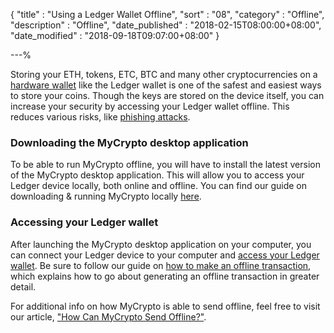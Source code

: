 {
"title"       : "Using a Ledger Wallet Offline",
"sort"        : "08",
"category"    : "Offline",
"description" : "Offline",
"date_published" : "2018-02-15T08:00:00+08:00",
"date_modified"  : "2018-09-18T09:07:00+08:00"
}

---%


Storing your ETH, tokens, ETC, BTC and many other cryptocurrencies on a [hardware wallet](https://support.mycrypto.com/hardware-wallets/hardware-wallet-recommendations.html) like the Ledger wallet is one of the safest and easiest ways to store your coins. Though the keys are stored on the device itself, you can increase your security by accessing your Ledger wallet offline. This reduces various risks, like [phishing attacks](https://support.mycrypto.com/common-scams/phishing-overview.html).


### Downloading the MyCrypto desktop application

To be able to run MyCrypto offline, you will have to install the latest version of the MyCrypto desktop application. This will allow you to access your Ledger device locally, both online and offline. You can find our guide on downloading & running MyCrypto locally [here](https://support.mycrypto.com/offline/running-mycrypto-locally.html).


### Accessing your Ledger wallet

After launching the MyCrypto desktop application on your computer, you can connect your Ledger device to your computer and [access your Ledger wallet](https://support.mycrypto.com/accessing-your-wallet/how-to-use-your-ledger-with-mycrypto.html). Be sure to follow our guide on [how to make an offline transaction](https://support.mycrypto.com/offline/making-offline-transaction-on-mycrypto.html), which explains how to go about generating an offline transaction in greater detail.

For additional info on how MyCrypto is able to send offline, feel free to visit our article, ["How Can MyCrypto Send Offline?"](https://support.mycrypto.com/offline/sending-offline-with-mycrypto.html).